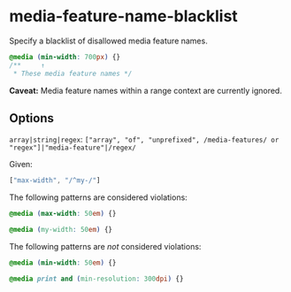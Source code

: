 # media-feature-name-blacklist

Specify a blacklist of disallowed media feature names.

```css
@media (min-width: 700px) {}
/**     ↑
 * These media feature names */
```

**Caveat:** Media feature names within a range context are currently ignored.

## Options

`array|string|regex`: `["array", "of", "unprefixed", /media-features/ or "regex"]|"media-feature"|/regex/`

Given:

```js
["max-width", "/^my-/"]
```

The following patterns are considered violations:

```css
@media (max-width: 50em) {}
```

```css
@media (my-width: 50em) {}
```

The following patterns are *not* considered violations:

```css
@media (min-width: 50em) {}
```

```css
@media print and (min-resolution: 300dpi) {}
```
